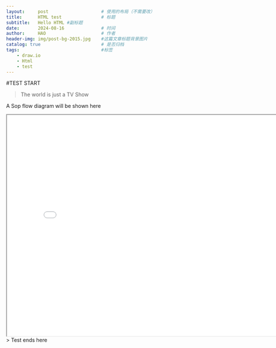 ```yaml
---
layout:     post   				    # 使用的布局（不需要改）
title:      HTML test				# 标题 
subtitle:   Hello HTML #副标题
date:       2024-08-16				# 时间
author:     HAO						# 作者
header-img: img/post-bg-2015.jpg 	#这篇文章标题背景图片
catalog: true 						# 是否归档
tags:								#标签
    - draw.io
    - Html
    - test
---
```

#TEST START
>The world is just a TV Show

A Sop flow diagram will be shown here
<iframe src="_includes/sop.html" width="800" height="600"></iframe>
> 
Test ends here